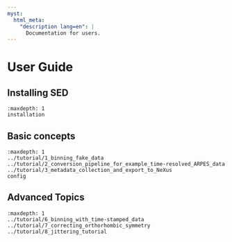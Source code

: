 ```yaml
---
myst:
  html_meta:
    "description lang=en": |
      Documentation for users.
---
```

# User Guide

## Installing SED
```{toctree}
:maxdepth: 1
installation
```

## Basic concepts
```{toctree}
:maxdepth: 1
../tutorial/1_binning_fake_data
../tutorial/2_conversion_pipeline_for_example_time-resolved_ARPES_data
../tutorial/3_metadata_collection_and_export_to_NeXus
config
```

## Advanced Topics
```{toctree}
:maxdepth: 1
../tutorial/6_binning_with_time-stamped_data
../tutorial/7_correcting_orthorhombic_symmetry
../tutorial/8_jittering_tutorial
```
